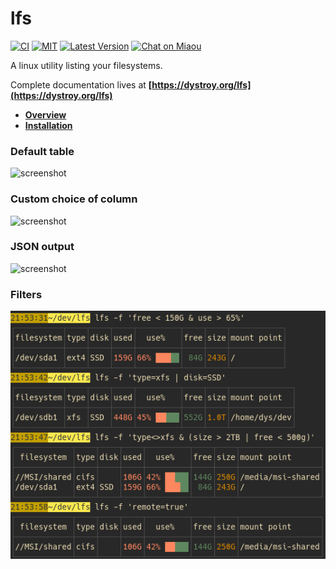# lfs

[![CI][s3]][l3] [![MIT][s2]][l2] [![Latest Version][s1]][l1] [![Chat on Miaou][s4]][l4]

[s1]: https://img.shields.io/crates/v/lfs.svg
[l1]: https://crates.io/crates/lfs

[s2]: https://img.shields.io/badge/license-MIT-blue.svg
[l2]: LICENSE

[s3]: https://travis-ci.org/Canop/lfs.svg?branch=master
[l3]: https://travis-ci.org/Canop/lfs

[s4]: https://miaou.dystroy.org/static/shields/room.svg
[l4]: https://miaou.dystroy.org/3768?Rust


A linux utility listing your filesystems.

Complete documentation lives at **[https://dystroy.org/lfs](https://dystroy.org/lfs)**

* **[Overview](https://dystroy.org/lfs/)**
* **[Installation](https://dystroy.org/lfs/install)**


### Default table

![screenshot](website/docs/img/standard.png)

### Custom choice of column

![screenshot](website/docs/img/c=label+default+dev.png)

### JSON output

![screenshot](website/docs/img/json-jq-tour.png)

### Filters

![screenshot](website/docs/img/filters.png)


